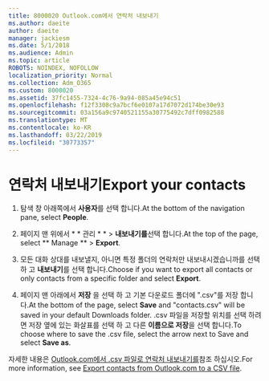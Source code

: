 ```yaml
---
title: 8000020 Outlook.com에서 연락처 내보내기
ms.author: daeite
author: daeite
manager: jackiesm
ms.date: 5/1/2018
ms.audience: Admin
ms.topic: article
ROBOTS: NOINDEX, NOFOLLOW
localization_priority: Normal
ms.collection: Adm_O365
ms.custom: 8000020
ms.assetid: 37fc1455-7324-4c76-9a94-085a45e94c51
ms.openlocfilehash: f12f3308c9a7bcf6e0107a17d7072d174be30e93
ms.sourcegitcommit: 03a156a9c9740521155a30775492c7dff0982588
ms.translationtype: MT
ms.contentlocale: ko-KR
ms.lasthandoff: 03/22/2019
ms.locfileid: "30773357"
---
```

# <a name="export-your-contacts"></a><span data-ttu-id="149a4-102">연락처 내보내기</span><span class="sxs-lookup"><span data-stu-id="149a4-102">Export your contacts</span></span>

1. <span data-ttu-id="149a4-103">탐색 창 아래쪽에서 **사용자**를 선택 합니다.</span><span class="sxs-lookup"><span data-stu-id="149a4-103">At the bottom of the navigation pane, select **People**.</span></span>
    
2. <span data-ttu-id="149a4-104">페이지 맨 위에서 \* \* 관리 \* \* \> **내보내기를**선택 합니다.</span><span class="sxs-lookup"><span data-stu-id="149a4-104">At the top of the page, select \*\* Manage \*\* \> **Export**.</span></span>
    
3. <span data-ttu-id="149a4-105">모든 대화 상대를 내보낼지, 아니면 특정 폴더의 연락처만 내보내시겠습니까를 선택 하 고 **내보내기**를 선택 합니다.</span><span class="sxs-lookup"><span data-stu-id="149a4-105">Choose if you want to export all contacts or only contacts from a specific folder and select **Export**.</span></span> 
    
4. <span data-ttu-id="149a4-106">페이지 맨 아래에서 **저장** 을 선택 하 고 기본 다운로드 폴더에 ".csv"를 저장 합니다.</span><span class="sxs-lookup"><span data-stu-id="149a4-106">At the bottom of the page, select **Save** and "contacts.csv" will be saved in your default Downloads folder.</span></span> <span data-ttu-id="149a4-107">.csv 파일을 저장할 위치를 선택 하려면 저장 옆에 있는 화살표를 선택 하 고 다른 **이름으로 저장**을 선택 합니다.</span><span class="sxs-lookup"><span data-stu-id="149a4-107">To choose where to save the .csv file, select the arrow next to Save and select **Save as**.</span></span> 
    
<span data-ttu-id="149a4-108">자세한 내용은 [Outlook.com에서 .csv 파일로 연락처 내보내기를](https://go.microsoft.com/fwlink/p/?linkid=873137)참조 하십시오.</span><span class="sxs-lookup"><span data-stu-id="149a4-108">For more information, see [Export contacts from Outlook.com to a CSV file](https://go.microsoft.com/fwlink/p/?linkid=873137).</span></span>
  

